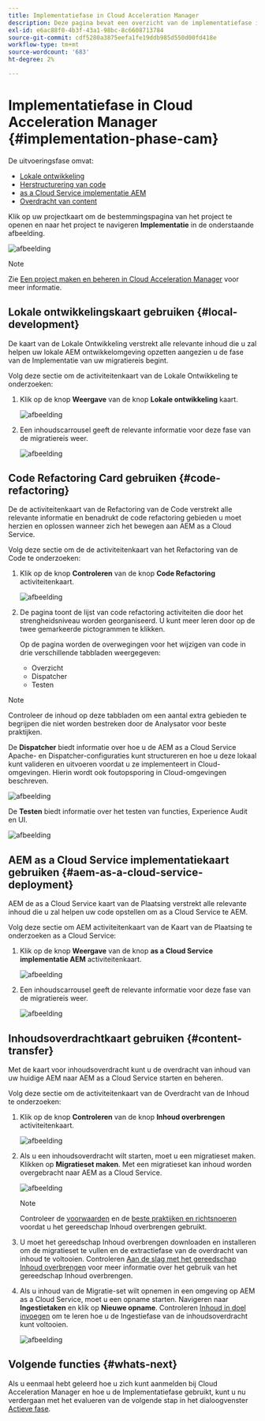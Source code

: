 ```yaml
---
title: Implementatiefase in Cloud Acceleration Manager
description: Deze pagina bevat een overzicht van de implementatiefase in Cloud Acceleration Manager.
exl-id: e6ac88f0-4b3f-43a1-98bc-8c6608713784
source-git-commit: cdf5280a3875eefa1fe19ddb985d550d00fd418e
workflow-type: tm+mt
source-wordcount: '683'
ht-degree: 2%

---
```


# Implementatiefase in Cloud Acceleration Manager {#implementation-phase-cam}

De uitvoeringsfase omvat:

* [Lokale ontwikkeling](#local-development)
* [Herstructurering van code](#code-refactoring)
* [as a Cloud Service implementatie AEM](#aem-as-a-cloud-service-deployment)
* [Overdracht van content](#content-transfer)


Klik op uw projectkaart om de bestemmingspagina van het project te openen en naar het project te navigeren **Implementatie** in de onderstaande afbeelding.

![afbeelding](/help/journey-migration/cloud-acceleration-manager/assets/implementation-1.png)

>[!NOTE]
>Zie [Een project maken en beheren in Cloud Acceleration Manager](https://experienceleague.adobe.com/docs/experience-manager-cloud-service/moving/cloud-acceleration-manager/using-cam/getting-started-cam.html?lang=en#create-project) voor meer informatie.


## Lokale ontwikkelingskaart gebruiken {#local-development}

De kaart van de Lokale Ontwikkeling verstrekt alle relevante inhoud die u zal helpen uw lokale AEM ontwikkelomgeving opzetten aangezien u de fase van de Implementatie van uw migratiereis begint.

Volg deze sectie om de activiteitenkaart van de Lokale Ontwikkeling te onderzoeken:

1. Klik op de knop **Weergave** van de knop **Lokale ontwikkeling** kaart.

   ![afbeelding](/help/journey-migration/cloud-acceleration-manager/assets/implementation-2.png)

1. Een inhoudscarrousel geeft de relevante informatie voor deze fase van de migratiereis weer.

   ![afbeelding](/help/journey-migration/cloud-acceleration-manager/assets/implementation-3.png)


## Code Refactoring Card gebruiken {#code-refactoring}

De de activiteitenkaart van de Refactoring van de Code verstrekt alle relevante informatie en benadrukt de code refactoring gebieden u moet herzien en oplossen wanneer zich het bewegen aan AEM as a Cloud Service.

Volg deze sectie om de de activiteitenkaart van het Refactoring van de Code te onderzoeken:

1. Klik op de knop **Controleren** van de knop **Code Refactoring** activiteitenkaart.

   ![afbeelding](/help/journey-migration/cloud-acceleration-manager/assets/implementation-4.png)

1. De pagina toont de lijst van code refactoring activiteiten die door het strengheidsniveau worden georganiseerd. U kunt meer leren door op de twee gemarkeerde pictogrammen te klikken.

   Op de pagina worden de overwegingen voor het wijzigen van code in drie verschillende tabbladen weergegeven:

   * Overzicht
   * Dispatcher
   * Testen

>[!NOTE]
>Controleer de inhoud op deze tabbladen om een aantal extra gebieden te begrijpen die niet worden bestreken door de Analysator voor beste praktijken.

De **Dispatcher** biedt informatie over hoe u de AEM as a Cloud Service Apache- en Dispatcher-configuraties kunt structureren en hoe u deze lokaal kunt valideren en uitvoeren voordat u ze implementeert in Cloud-omgevingen. Hierin wordt ook foutopsporing in Cloud-omgevingen beschreven.

![afbeelding](/help/journey-migration/cloud-acceleration-manager/assets/coderefactoring-2.png)

De **Testen** biedt informatie over het testen van functies, Experience Audit en UI.

![afbeelding](/help/journey-migration/cloud-acceleration-manager/assets/coderefactoring-3.png)


## AEM as a Cloud Service implementatiekaart gebruiken {#aem-as-a-cloud-service-deployment}

AEM de as a Cloud Service kaart van de Plaatsing verstrekt alle relevante inhoud die u zal helpen uw code opstellen om as a Cloud Service te AEM.

Volg deze sectie om AEM activiteitenkaart van de Kaart van de Plaatsing te onderzoeken as a Cloud Service:

1. Klik op de knop **Weergave** van de knop **as a Cloud Service implementatie AEM** activiteitenkaart.

   ![afbeelding](/help/journey-migration/cloud-acceleration-manager/assets/implementation-6.png)

1. Een inhoudscarrousel geeft de relevante informatie voor deze fase van de migratiereis weer.

   ![afbeelding](/help/journey-migration/cloud-acceleration-manager/assets/aem-deployment-card.png)


## Inhoudsoverdrachtkaart gebruiken {#content-transfer}

Met de kaart voor inhoudsoverdracht kunt u de overdracht van inhoud van uw huidige AEM naar AEM as a Cloud Service starten en beheren.

Volg deze sectie om de activiteitenkaart van de Overdracht van de Inhoud te onderzoeken:

1. Klik op de knop **Controleren** van de knop **Inhoud overbrengen** activiteitenkaart.

   ![afbeelding](/help/journey-migration/cloud-acceleration-manager/assets/contenttransfer-1.png)

1. Als u een inhoudsoverdracht wilt starten, moet u een migratieset maken. Klikken op **Migratieset maken**. Met een migratieset kan inhoud worden overgebracht naar AEM as a Cloud Service.

   ![afbeelding](/help/journey-migration/cloud-acceleration-manager/assets/contenttransfer-2.png)

   >[!NOTE]
   >Controleer de [voorwaarden](https://experienceleague.adobe.com/docs/experience-manager-cloud-service/moving/cloud-migration/content-transfer-tool/prerequisites-content-transfer-tool.html?lang=en) en de [beste praktijken en richtsnoeren](https://experienceleague.adobe.com/docs/experience-manager-cloud-service/moving/cloud-migration/content-transfer-tool/overview-content-transfer-tool.html?lang=en) voordat u het gereedschap Inhoud overbrengen gebruikt.

1. U moet het gereedschap Inhoud overbrengen downloaden en installeren om de migratieset te vullen en de extractiefase van de overdracht van inhoud te voltooien. Controleren [Aan de slag met het gereedschap Inhoud overbrengen](https://experienceleague.adobe.com/docs/experience-manager-cloud-service/content/migration-journey/cloud-migration/content-transfer-tool/getting-started-content-transfer-tool.html?lang=en) voor meer informatie over het gebruik van het gereedschap Inhoud overbrengen.

1. Als u inhoud van de Migratie-set wilt opnemen in een omgeving op AEM as a Cloud Service, moet u een opname starten. Navigeren naar **Ingestietaken** en klik op **Nieuwe opname**. Controleren [Inhoud in doel invoegen](https://experienceleague.adobe.com/docs/experience-manager-cloud-service/content/migration-journey/cloud-migration/content-transfer-tool/ingesting-content.html?lang=en) om te leren hoe u de Ingestiefase van de inhoudsoverdracht kunt voltooien.

   ![afbeelding](/help/journey-migration/cloud-acceleration-manager/assets/contenttransfer-3.png)

<!--### Estimating Content Transfer Time {#calculating}

A Content Transfer Tool calculator has been provided to estimate how long it could take to complete the content transfer activity. You can use the content repository size slider to select the size that applies to your project. The transfer times vary for the extraction and ingestion phases. 

   ![image](/help/journey-migration/cloud-acceleration-manager/assets/contenttransfer-4.png)

   >[!NOTE]
   >These times are estimates only. Factor such as network speeds and time to scale up instances have not been accounted for in these estimates.

To estimate the size of the AEM Repository, you can run the Disk Usage report under `http://HOST:PORT/etc/reports/diskusage.html`. 

You can also estimate the size of specific repository paths by using the `path` parameter, for example, `http://HOST:PORT/etc/reports/diskusage.html?path=/content/dam`. -->

## Volgende functies {#whats-next}

Als u eenmaal hebt geleerd hoe u zich kunt aanmelden bij Cloud Acceleration Manager en hoe u de Implementatiefase gebruikt, kunt u nu verdergaan met het evalueren van de volgende stap in het dialoogvenster [Actieve fase](https://experienceleague.adobe.com/docs/experience-manager-cloud-service/moving/cloud-acceleration-manager/using-cam/cam-golive-phase.html?lang=en).
